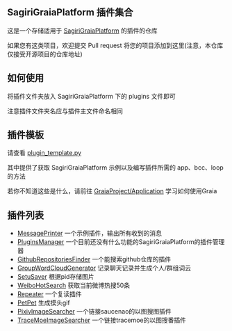 ## SagiriGraiaPlatform 插件集合

这是一个存储适用于 [SagiriGraiaPlatform](https://github.com/SAGIRI-kawaii/SagiriGraiaPlatform) 的插件的仓库

如果您有这类项目，欢迎提交 Pull request 将您的项目添加到这里(注意，本仓库仅接受开源项目的仓库地址)

## 如何使用

将插件文件夹放入 SagiriGraiaPlatform 下的 plugins 文件即可

注意插件文件夹名应与插件主文件命名相同

## 插件模板

请查看 [plugin_template.py](plugin_template.py)

其中提供了获取 SagiriGraiaPlatform 示例以及编写插件所需的 app、bcc、loop 的方法

若你不知道这些是什么，请前往 [GraiaProject/Application](https://github.com/GraiaProject/Application) 学习如何使用Graia

## 插件列表

- [MessagePrinter](plugins/MessagePrinter) 一个示例插件，输出所有收到的消息
- [PluginsManager](plugins/PluginsManager) 一个目前还没有什么功能的SagiriGraiaPlatform的插件管理器
- [GithubRepositoriesFinder](plugins/GithubRepositoriesFinder) 一个能搜索github仓库的插件
- [GroupWordCloudGenerator](plugins/GroupWordCloudGenerator) 记录聊天记录并生成个人/群组词云
- [SetuSaver](plugins/SetuSaver) 根据pid存储图片
- [WeiboHotSearch](plugins/WeiboHotSearch) 获取当前微博热搜50条
- [Repeater](plugins/Repeater) 一个复读插件
- [PetPet](plugins/PetPet) 生成摸头gif
- [PixivImageSearcher](plugins/PixivImageSearcher) 一个链接saucenao的以图搜图插件
- [TraceMoeImageSearcher](plugins/TraceMoeImageSearcher) 一个链接tracemoe的以图搜番插件
